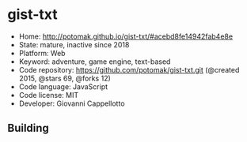 # gist-txt

- Home: http://potomak.github.io/gist-txt/#acebd8fe14942fab4e8e
- State: mature, inactive since 2018
- Platform: Web
- Keyword: adventure, game engine, text-based
- Code repository: https://github.com/potomak/gist-txt.git (@created 2015, @stars 69, @forks 12)
- Code language: JavaScript
- Code license: MIT
- Developer: Giovanni Cappellotto

## Building
